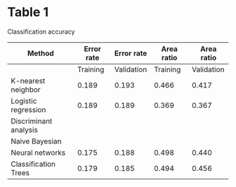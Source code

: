 # Table 1

Classification accuracy

|Method  	               |Error rate  	|Error rate   |Area ratio   |Area ratio  |  	          
|------------------------|--------------|-------------|-------------|------------|
|  	                     |Training  	  |Validation  	|Training  	  |Validation  |
|K-nearest neighbor  	   |0.189         |0.193        |0.466       	|0.417       |
|Logistic regression     |0.189       	|0.189      	|0.369      	|0.367       |
|Discriminant analysis   |            	|            	|            	|            |
|Naive Bayesian  	       |            	|           	|           	|            |
|Neural networks         |0.175         |0.188      	|0.498        |0.440       |
|Classification Trees    |0.179    	    |0.185       	|0.494       	|0.456       |
